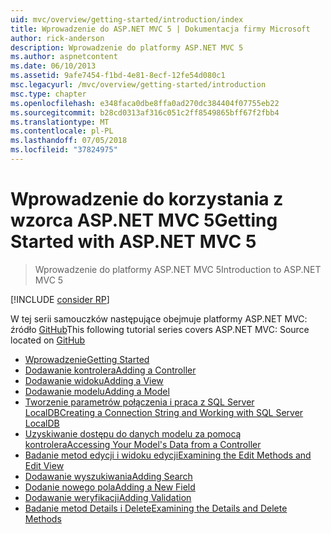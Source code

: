 ```yaml
---
uid: mvc/overview/getting-started/introduction/index
title: Wprowadzenie do ASP.NET MVC 5 | Dokumentacja firmy Microsoft
author: rick-anderson
description: Wprowadzenie do platformy ASP.NET MVC 5
ms.author: aspnetcontent
ms.date: 06/10/2013
ms.assetid: 9afe7454-f1bd-4e81-8ecf-12fe54d080c1
msc.legacyurl: /mvc/overview/getting-started/introduction
msc.type: chapter
ms.openlocfilehash: e348faca0dbe8ffa0ad270dc384404f07755eb22
ms.sourcegitcommit: b28cd0313af316c051c2ff8549865bff67f2fbb4
ms.translationtype: MT
ms.contentlocale: pl-PL
ms.lasthandoff: 07/05/2018
ms.locfileid: "37824975"
---
```

<a name="getting-started-with-aspnet-mvc-5"></a><span data-ttu-id="41421-103">Wprowadzenie do korzystania z wzorca ASP.NET MVC 5</span><span class="sxs-lookup"><span data-stu-id="41421-103">Getting Started with ASP.NET MVC 5</span></span>
====================
> <span data-ttu-id="41421-104">Wprowadzenie do platformy ASP.NET MVC 5</span><span class="sxs-lookup"><span data-stu-id="41421-104">Introduction to ASP.NET MVC 5</span></span>

[!INCLUDE [consider RP](../../../../includes/razor.md)]

<span data-ttu-id="41421-105">W tej serii samouczków następujące obejmuje platformy ASP.NET MVC: źródło [GitHub](https://github.com/aspnet/Docs/tree/master/aspnet/mvc/overview/getting-started/introduction/sample/MvcMovie/MvcMovie)</span><span class="sxs-lookup"><span data-stu-id="41421-105">This following tutorial series covers ASP.NET MVC: Source located on [GitHub](https://github.com/aspnet/Docs/tree/master/aspnet/mvc/overview/getting-started/introduction/sample/MvcMovie/MvcMovie)</span></span>

- [<span data-ttu-id="41421-106">Wprowadzenie</span><span class="sxs-lookup"><span data-stu-id="41421-106">Getting Started</span></span>](getting-started.md)
- [<span data-ttu-id="41421-107">Dodawanie kontrolera</span><span class="sxs-lookup"><span data-stu-id="41421-107">Adding a Controller</span></span>](adding-a-controller.md)
- [<span data-ttu-id="41421-108">Dodawanie widoku</span><span class="sxs-lookup"><span data-stu-id="41421-108">Adding a View</span></span>](adding-a-view.md)
- [<span data-ttu-id="41421-109">Dodawanie modelu</span><span class="sxs-lookup"><span data-stu-id="41421-109">Adding a Model</span></span>](adding-a-model.md)
- [<span data-ttu-id="41421-110">Tworzenie parametrów połączenia i praca z SQL Server LocalDB</span><span class="sxs-lookup"><span data-stu-id="41421-110">Creating a Connection String and Working with SQL Server LocalDB</span></span>](creating-a-connection-string.md)
- [<span data-ttu-id="41421-111">Uzyskiwanie dostępu do danych modelu za pomocą kontrolera</span><span class="sxs-lookup"><span data-stu-id="41421-111">Accessing Your Model's Data from a Controller</span></span>](accessing-your-models-data-from-a-controller.md)
- [<span data-ttu-id="41421-112">Badanie metod edycji i widoku edycji</span><span class="sxs-lookup"><span data-stu-id="41421-112">Examining the Edit Methods and Edit View</span></span>](examining-the-edit-methods-and-edit-view.md)
- [<span data-ttu-id="41421-113">Dodawanie wyszukiwania</span><span class="sxs-lookup"><span data-stu-id="41421-113">Adding Search</span></span>](adding-search.md)
- [<span data-ttu-id="41421-114">Dodanie nowego pola</span><span class="sxs-lookup"><span data-stu-id="41421-114">Adding a New Field</span></span>](adding-a-new-field.md)
- [<span data-ttu-id="41421-115">Dodawanie weryfikacji</span><span class="sxs-lookup"><span data-stu-id="41421-115">Adding Validation</span></span>](adding-validation.md)
- [<span data-ttu-id="41421-116">Badanie metod Details i Delete</span><span class="sxs-lookup"><span data-stu-id="41421-116">Examining the Details and Delete Methods</span></span>](examining-the-details-and-delete-methods.md)

